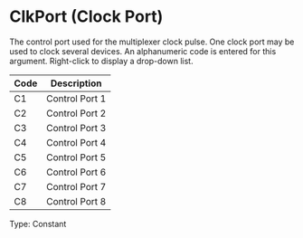 # ClkPort (Clock Port)

The control port used for the multiplexer clock pulse. One clock port may be used to clock several devices. An alphanumeric code is entered for this argument. Right-click to display a drop-down list.

| Code | Description    |
| ---- | -------------- |
| C1   | Control Port 1 |
| C2   | Control Port 2 |
| C3   | Control Port 3 |
| C4   | Control Port 4 |
| C5   | Control Port 5 |
| C6   | Control Port 6 |
| C7   | Control Port 7 |
| C8   | Control Port 8 |

Type: Constant
